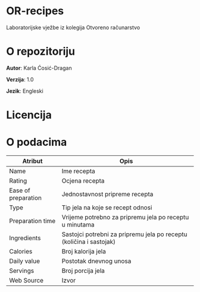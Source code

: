 # OR-recipes
Laboratorijske vježbe iz kolegija Otvoreno računarstvo

# O repozitoriju
**Autor**: Karla Ćosić-Dragan

**Verzija**: 1.0

**Jezik**: Engleski

# Licencija

# O podacima

| Atribut             | Opis                                                                |
| ------------------- | ------------------------------------------------------------------- |
| Name                | Ime recepta                                                         |
| Rating              | Ocjena recepta                                                      |
| Ease of preparation | Jednostavnost pripreme recepta                                      |
| Type                | Tip jela na koje se recept odnosi                                   |
| Preparation time    | Vrijeme potrebno za pripremu jela po receptu u minutama             |
| Ingredients         | Sastojci potrebni za pripremu jela po receptu (količina i sastojak) |
| Calories            | Broj kalorija jela                                                  |
| Daily value         | Postotak dnevnog unosa                                              |
| Servings            | Broj porcija jela                                                   |
| Web Source          | Izvor                                                               |
